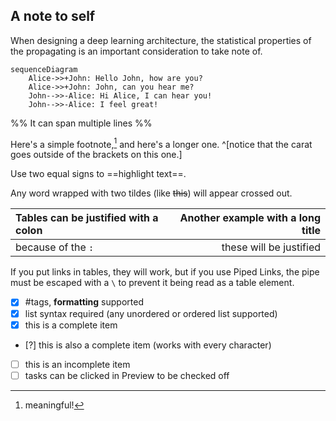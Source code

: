 ## A note to self

When designing a deep learning architecture, the statistical properties of the propagating is an important consideration to take note of. 

```mermaid
sequenceDiagram
    Alice->>+John: Hello John, how are you?
    Alice->>+John: John, can you hear me?
    John-->>-Alice: Hi Alice, I can hear you!
    John-->>-Alice: I feel great!
```

%%
It can span
multiple lines
%%

Here's a simple footnote,[^1] and here's a longer one. ^[notice that the carat goes outside of the brackets on this one.]

[^1]: meaningful!


Use two equal signs to ==highlight text==.

Any word wrapped with two tildes (like ~~this~~) will appear crossed out.

| Tables can be justified with a colon | Another example with a long title |
| :----------------------------------- | --------------------------------: |
| because of the `:`                   |           these will be justified |

If you put links in tables, they will work, but if you use Piped Links, the pipe must be escaped with a `\` to prevent it being read as a table element.

- [x] #tags, **formatting** supported
- [x] list syntax required (any unordered or ordered list supported)
- [x] this is a complete item
- [?] this is also a complete item (works with every character)
- [ ] this is an incomplete item
- [ ] tasks can be clicked in Preview to be checked off